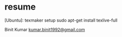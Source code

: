 # resume

[Ubuntu]: texmaker setup
sudo apt-get install texlive-full
 

Binit Kumar
kumar.binit1992@gmail.com

